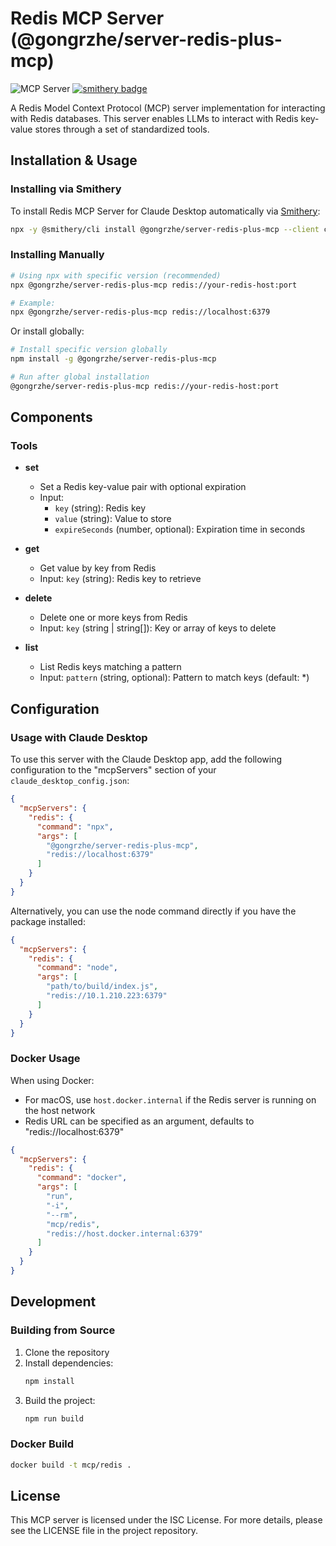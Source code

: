 # Redis MCP Server (@gongrzhe/server-redis-plus-mcp)

![](https://badge.mcpx.dev?type=server 'MCP Server')
[![smithery badge](https://smithery.ai/badge/@gongrzhe/server-redis-plus-mcp)](https://smithery.ai/server/@gongrzhe/server-redis-plus-mcp)

A Redis Model Context Protocol (MCP) server implementation for interacting with Redis databases. This server enables LLMs to interact with Redis key-value stores through a set of standardized tools.

## Installation & Usage

### Installing via Smithery

To install Redis MCP Server for Claude Desktop automatically via [Smithery](https://smithery.ai/server/@gongrzhe/server-redis-plus-mcp):

```bash
npx -y @smithery/cli install @gongrzhe/server-redis-plus-mcp --client claude
```

### Installing Manually
```bash
# Using npx with specific version (recommended)
npx @gongrzhe/server-redis-plus-mcp redis://your-redis-host:port

# Example:
npx @gongrzhe/server-redis-plus-mcp redis://localhost:6379
```

Or install globally:

```bash
# Install specific version globally
npm install -g @gongrzhe/server-redis-plus-mcp

# Run after global installation
@gongrzhe/server-redis-plus-mcp redis://your-redis-host:port
```

## Components

### Tools

- **set**
  - Set a Redis key-value pair with optional expiration
  - Input:
    - `key` (string): Redis key
    - `value` (string): Value to store
    - `expireSeconds` (number, optional): Expiration time in seconds

- **get**
  - Get value by key from Redis
  - Input: `key` (string): Redis key to retrieve

- **delete**
  - Delete one or more keys from Redis
  - Input: `key` (string | string[]): Key or array of keys to delete

- **list**
  - List Redis keys matching a pattern
  - Input: `pattern` (string, optional): Pattern to match keys (default: *)

## Configuration

### Usage with Claude Desktop

To use this server with the Claude Desktop app, add the following configuration to the "mcpServers" section of your `claude_desktop_config.json`:

```json
{
  "mcpServers": {
    "redis": {
      "command": "npx",
      "args": [
        "@gongrzhe/server-redis-plus-mcp",
        "redis://localhost:6379"
      ]
    }
  }
}
```

Alternatively, you can use the node command directly if you have the package installed:

```json
{
  "mcpServers": {
    "redis": {
      "command": "node",
      "args": [
        "path/to/build/index.js",
        "redis://10.1.210.223:6379"
      ]
    }
  }
}
```

### Docker Usage

When using Docker:
* For macOS, use `host.docker.internal` if the Redis server is running on the host network
* Redis URL can be specified as an argument, defaults to "redis://localhost:6379"

```json
{
  "mcpServers": {
    "redis": {
      "command": "docker",
      "args": [
        "run", 
        "-i", 
        "--rm", 
        "mcp/redis", 
        "redis://host.docker.internal:6379"
      ]
    }
  }
}
```

## Development

### Building from Source

1. Clone the repository
2. Install dependencies:
   ```bash
   npm install
   ```
3. Build the project:
   ```bash
   npm run build
   ```

### Docker Build

```bash
docker build -t mcp/redis .
```

## License

This MCP server is licensed under the ISC License. For more details, please see the LICENSE file in the project repository.
